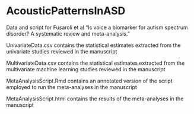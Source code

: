 # AcousticPatternsInASD

Data and script for Fusaroli et al “Is voice a biomarker for autism spectrum disorder? A systematic review and meta-analysis.”

UnivariateData.csv contains the statistical estimates extracted from the univariate studies reviewed in the manuscript

MultivariateData.csv contains the statistical estimates extracted from the multivariate machine learning studies reviewed in the manuscript

MetaAnalysisScript.Rmd contains an annotated version of the script employed to run the meta-analyses in the manuscript

MetaAnalysisScript.html contains the results of the meta-analyses in the manuscript
